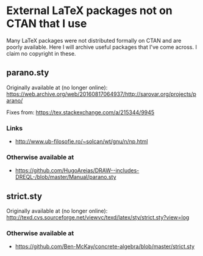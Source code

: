 # External LaTeX packages not on CTAN that I use

Many LaTeX packages were not distributed formally on CTAN and are poorly available. Here I will archive useful packages that I've come across. I claim no copyright in these.

## parano.sty

Originally available at (no longer online): <https://web.archive.org/web/20160817064937/http://sarovar.org/projects/parano/>

Fixes from: <https://tex.stackexchange.com/a/215344/9945>

### Links

- <http://www.ub-filosofie.ro/~solcan/wt/gnu/n/np.html>

### Otherwise available at

- <https://github.com/HugoAreias/DRAW--includes-DREQL-/blob/master/Manual/parano.sty>

## strict.sty

Originally available at (no longer online): <http://texd.cvs.sourceforge.net/viewvc/texd/latex/sty/strict.sty?view=log>

### Otherwise available at

- <https://github.com/Ben-McKay/concrete-algebra/blob/master/strict.sty>
